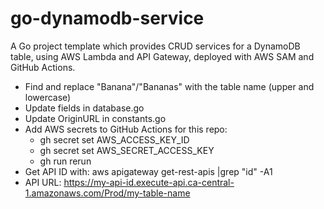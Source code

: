 # go-dynamodb-service

A Go project template which provides CRUD services for a DynamoDB table, using AWS Lambda and API Gateway, deployed with AWS SAM and GitHub Actions.

-   Find and replace "Banana"/"Bananas" with the table name (upper and lowercase)
-   Update fields in database.go
-   Update OriginURL in constants.go
-   Add AWS secrets to GitHub Actions for this repo:
    -   gh secret set AWS_ACCESS_KEY_ID
    -   gh secret set AWS_SECRET_ACCESS_KEY
    -   gh run rerun
-   Get API ID with: aws apigateway get-rest-apis |grep \"id\" -A1
-   API URL: https://my-api-id.execute-api.ca-central-1.amazonaws.com/Prod/my-table-name
